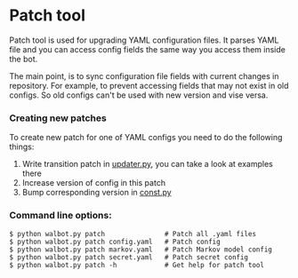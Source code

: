 # Patch tool

Patch tool is used for upgrading YAML configuration files. It parses YAML file and you can access config fields the same way you access them inside the bot.

The main point, is to sync configuration file fields with current changes in repository. For example, to prevent accessing fields that may not exist in old configs. So old configs can't be used with new version and vise versa.

### Creating new patches

To create new patch for one of YAML configs you need to do the following things:
1. Write transition patch in [updater.py](../src/patch/updater.py), you can take a look at examples there
1. Increase version of config in this patch
1. Bump corresponding version in [const.py](../src/const.py)

### Command line options:
```shell
$ python walbot.py patch               # Patch all .yaml files
$ python walbot.py patch config.yaml   # Patch config
$ python walbot.py patch markov.yaml   # Patch Markov model config
$ python walbot.py patch secret.yaml   # Patch secret config
$ python walbot.py patch -h            # Get help for patch tool
```
